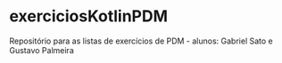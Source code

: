 # exerciciosKotlinPDM
Repositório para as listas de exercícios de PDM - alunos: Gabriel Sato e Gustavo Palmeira
